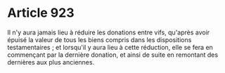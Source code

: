 # Article 923

Il n'y aura jamais lieu à réduire les donations entre vifs, qu'après avoir épuisé la valeur de tous les biens compris dans les dispositions testamentaires ; et lorsqu'il y aura lieu à cette réduction, elle se fera en commençant par la dernière donation, et ainsi de suite en remontant des dernières aux plus anciennes.